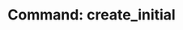 # Command: create_initial <title> <prompt>
- Find the last feature number in /features.
- Increment it → e.g. feature_001, feature_002, etc.
- Create a new folder: /features/feature_00X_{title}/
- Inside, generate INITIAL.md with the provided <prompt> as content using the template /features/templates/INITIAL_base.md.
- Leave PRP.md, RESULT.md empty for now.